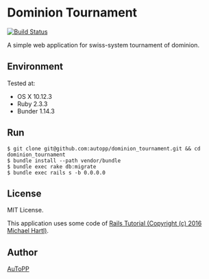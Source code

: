 # Dominion Tournament

[![Build Status](https://circleci.com/gh/autopp/dominion_tournament.svg?style=shield&circle-token=59a34b90560a1c510e5a0e096d9b68f12b8e4e29)](https://circleci.com/gh/autopp/dominion_tournament)

A simple web application for swiss-system tournament of dominion.

## Environment

Tested at:

- OS X 10.12.3
- Ruby 2.3.3
- Bunder 1.14.3

## Run

```
$ git clone git@github.com:autopp/dominion_tournament.git && cd dominion_tournament
$ bundle install --path vendor/bundle
$ bundle exec rake db:migrate
$ bundle exec rails s -b 0.0.0.0
```

## License
MIT License.

This application uses some code of [Rails Tutorial (Copyright (c) 2016 Michael Hartl)](https://bitbucket.org/railstutorial/sample_app_4th_ed/src/521772b63b80da4f6b62ce3bccf98e9fdbf7f98f/LICENSE.md?fileviewer=file-view-default).

## Author

[AuToPP](https://twitter.com/AuToPP)
